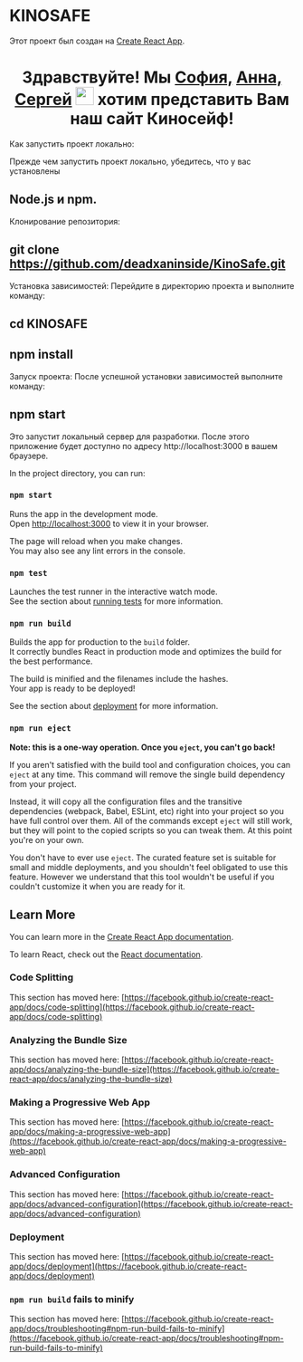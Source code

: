 # KINOSAFE

Этот проект был создан на [Create React App](https://github.com/facebook/create-react-app).
<h1 align="center">Здравствуйте! Мы  
  <a href="https://t.me/deadxaninside" target="_blank">София,</a> 
     <a href="https://t.me/monameAna" target="_blank">Анна,</a>
        <a href="https://t.me/gwalut" target="_blank">Сергей</a>
<img src="https://github.com/blackcater/blackcater/raw/main/images/Hi.gif" height="32"/>
хотим представить Вам наш сайт Киносейф!
</h1>

 Как запустить проект локально:

Прежде чем запустить проект локально, убедитесь, что у вас установлены 
## Node.js и npm.

 Клонирование репозитория:


## git clone https://github.com/deadxaninside/KinoSafe.git

 Установка зависимостей:
Перейдите в директорию проекта и выполните команду:

## cd KINOSAFE
## npm install

 Запуск проекта:
После успешной установки зависимостей выполните команду:

## npm start
Это запустит локальный сервер для разработки. После этого приложение будет доступно по адресу http://localhost:3000 в вашем браузере.



In the project directory, you can run:

### `npm start`

Runs the app in the development mode.\
Open [http://localhost:3000](http://localhost:3000) to view it in your browser.

The page will reload when you make changes.\
You may also see any lint errors in the console.

### `npm test`

Launches the test runner in the interactive watch mode.\
See the section about [running tests](https://facebook.github.io/create-react-app/docs/running-tests) for more information.

### `npm run build`

Builds the app for production to the `build` folder.\
It correctly bundles React in production mode and optimizes the build for the best performance.

The build is minified and the filenames include the hashes.\
Your app is ready to be deployed!

See the section about [deployment](https://facebook.github.io/create-react-app/docs/deployment) for more information.

### `npm run eject`

**Note: this is a one-way operation. Once you `eject`, you can't go back!**

If you aren't satisfied with the build tool and configuration choices, you can `eject` at any time. This command will remove the single build dependency from your project.

Instead, it will copy all the configuration files and the transitive dependencies (webpack, Babel, ESLint, etc) right into your project so you have full control over them. All of the commands except `eject` will still work, but they will point to the copied scripts so you can tweak them. At this point you're on your own.

You don't have to ever use `eject`. The curated feature set is suitable for small and middle deployments, and you shouldn't feel obligated to use this feature. However we understand that this tool wouldn't be useful if you couldn't customize it when you are ready for it.

## Learn More

You can learn more in the [Create React App documentation](https://facebook.github.io/create-react-app/docs/getting-started).

To learn React, check out the [React documentation](https://reactjs.org/).

### Code Splitting

This section has moved here: [https://facebook.github.io/create-react-app/docs/code-splitting](https://facebook.github.io/create-react-app/docs/code-splitting)

### Analyzing the Bundle Size

This section has moved here: [https://facebook.github.io/create-react-app/docs/analyzing-the-bundle-size](https://facebook.github.io/create-react-app/docs/analyzing-the-bundle-size)

### Making a Progressive Web App

This section has moved here: [https://facebook.github.io/create-react-app/docs/making-a-progressive-web-app](https://facebook.github.io/create-react-app/docs/making-a-progressive-web-app)

### Advanced Configuration

This section has moved here: [https://facebook.github.io/create-react-app/docs/advanced-configuration](https://facebook.github.io/create-react-app/docs/advanced-configuration)

### Deployment

This section has moved here: [https://facebook.github.io/create-react-app/docs/deployment](https://facebook.github.io/create-react-app/docs/deployment)

### `npm run build` fails to minify

This section has moved here: [https://facebook.github.io/create-react-app/docs/troubleshooting#npm-run-build-fails-to-minify](https://facebook.github.io/create-react-app/docs/troubleshooting#npm-run-build-fails-to-minify)
